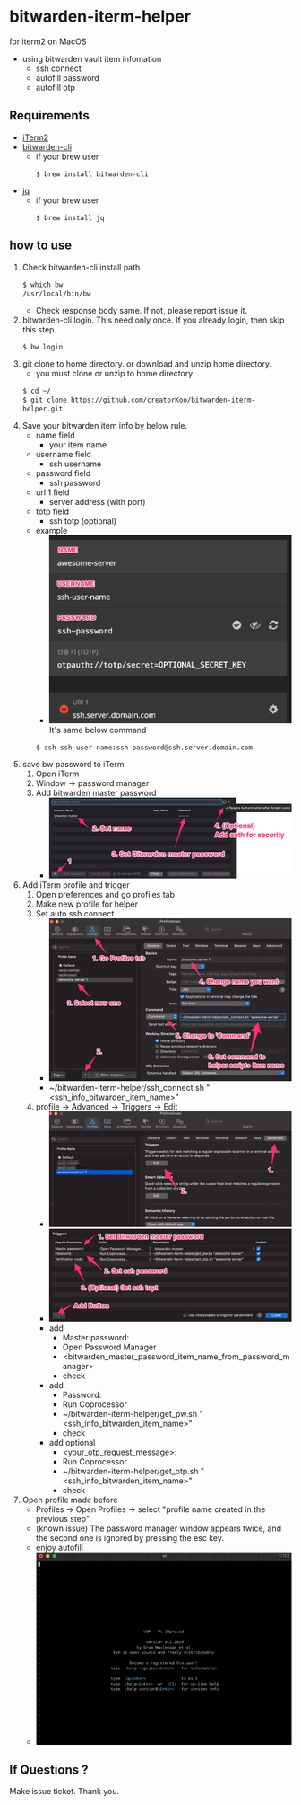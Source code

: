# bitwarden-iterm-helper

for iterm2 on MacOS

* using bitwarden vault item infomation
    * ssh connect
    * autofill password
    * autofill otp

## Requirements

* [iTerm2](https://iterm2.com/)
* [bitwarden-cli](https://github.com/bitwarden/cli)
    * if your brew user
        ```
        $ brew install bitwarden-cli
        ```
* [jq](https://stedolan.github.io/jq/)
    * if your brew user
        ```
        $ brew install jq
        ```

## how to use

1. Check bitwarden-cli install path
    ```
    $ which bw
    /usr/local/bin/bw
    ```
    * Check response body same. If not, please report issue it.
1. bitwarden-cli login. This need only once. If you already login, then skip this step.
    ```
    $ bw login
    ```
1. git clone to home directory. or download and unzip home directory. 
    * you must clone or unzip to home directory
    ```
    $ cd ~/
    $ git clone https://github.com/creatorKoo/bitwarden-iterm-helper.git
    ```
1. Save your bitwarden item info by below rule.
    * name field
        * your item name
    * username field
        * ssh username
    * password field
        * ssh password
    * url 1 field
        * server address (with port)
    * totp field
        * ssh totp (optional)
    * example
        * ![bitwarden-item-example](https://raw.githubusercontent.com/creatorKoo/bitwarden-iterm-helper/17b1e6dd495ca24a12473a0ce44b36f76a9184be/img/bitwarden-item-example.png)
        It's same below command
        ```
        $ ssh ssh-user-name:ssh-password@ssh.server.domain.com
        ```
1. save bw password to iTerm
    1. Open iTerm
    1. Window -> password manager
    1. Add bitwarden master password
        * ![iTerm-password-manager-example](https://raw.githubusercontent.com/creatorKoo/bitwarden-iterm-helper/main/img/iTerm-password-manager-example.png)
1. Add iTerm profile and trigger
    1. Open preferences and go profiles tab
    1. Make new profile for helper
    1. Set auto ssh connect
        * ![iTerm-profile-image-example](https://raw.githubusercontent.com/creatorKoo/bitwarden-iterm-helper/main/img/iTerm-profile-image-example.png)
        * ~/bitwarden-iterm-helper/ssh_connect.sh "<ssh_info_bitwarden_item_name>"
    1. profile -> Advanced -> Triggers -> Edit
        * ![iTerm-profile-advanced-tab-example](https://raw.githubusercontent.com/creatorKoo/bitwarden-iterm-helper/main/img/iTerm-profile-advanced-tab-example.png)
        * ![iTerm-profile-triggers-example](https://raw.githubusercontent.com/creatorKoo/bitwarden-iterm-helper/main/img/iTerm-profile-triggers-example.png)
        * add
            * Master password:
            * Open Password Manager
            * <bitwarden_master_password_item_name_from_password_manager>
            * check
        * add
            * Password:
            * Run Coprocessor
            * ~/bitwarden-iterm-helper/get_pw.sh "<ssh_info_bitwarden_item_name>"
            * check
        * add optional
            * <your_otp_request_message>:
            * Run Coprocessor
            * ~/bitwarden-iterm-helper/get_otp.sh "<ssh_info_bitwarden_item_name>"
            * check
1. Open profile made before
    * Profiles -> Open Profiles -> select "profile name created in the previous step"
    * (known issue) The password manager window appears twice, and the second one is ignored by pressing the esc key.
    * enjoy autofill
    * ![bitwarden-iterm-helper-example](https://raw.githubusercontent.com/creatorKoo/bitwarden-iterm-helper/main/img/bitwarden-iterm-helper-example.gif)

## If Questions ?

Make issue ticket. Thank you.